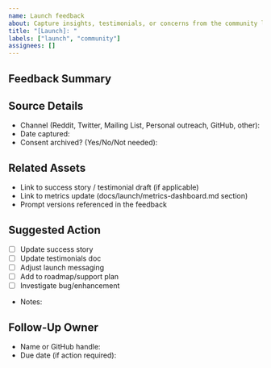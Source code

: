```yaml
---
name: Launch feedback
about: Capture insights, testimonials, or concerns from the community launch
title: "[Launch]: "
labels: ["launch", "community"]
assignees: []
---
```


## Feedback Summary
<!-- Provide the quote or observation. Include attribution if permitted. -->

## Source Details
- Channel (Reddit, Twitter, Mailing List, Personal outreach, GitHub, other):
- Date captured:
- Consent archived? (Yes/No/Not needed):

## Related Assets
- Link to success story / testimonial draft (if applicable)
- Link to metrics update (docs/launch/metrics-dashboard.md section)
- Prompt versions referenced in the feedback

## Suggested Action
- [ ] Update success story
- [ ] Update testimonials doc
- [ ] Adjust launch messaging
- [ ] Add to roadmap/support plan
- [ ] Investigate bug/enhancement
- Notes:

## Follow-Up Owner
- Name or GitHub handle:
- Due date (if action required):
